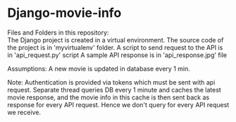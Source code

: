 # Django-movie-info
Files and Folders in this repository:</br>
The Django project is created in a virtual environment. The source code of the project is in 'myvirtualenv' folder.
A script to send request to the API is in 'api_request.py' script
A sample API response is in 'api_response.jpg' file

Assumptions:
A new movie is updated in database every 1 min.

Note:
Authentication is provided via tokens which must be sent with api request.
Separate thread queries DB every 1 minute and caches the latest movie response, and the movie info in this cache is then sent back as response for every API request. Hence we don't query for every API request we receive.


